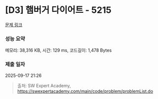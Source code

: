 # [D3] 햄버거 다이어트 - 5215 

[문제 링크](https://swexpertacademy.com/main/code/problem/problemDetail.do?contestProbId=AWT-lPB6dHUDFAVT) 

### 성능 요약

메모리: 38,316 KB, 시간: 129 ms, 코드길이: 1,478 Bytes

### 제출 일자

2025-09-17 21:26



> 출처: SW Expert Academy, https://swexpertacademy.com/main/code/problem/problemList.do